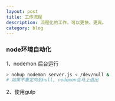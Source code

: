 ```yaml
---
layout: post
title: 工作流程
description: 流程化的工作，可以更快、更爽。
category: blog
---
```


### node环境自动化

1、nodemon 后台运行

```sh
> nohup nodemon server.js < /dev/null &
# 如果不重定向到null, nodemon会马上退出
```
    
2、使用gulp